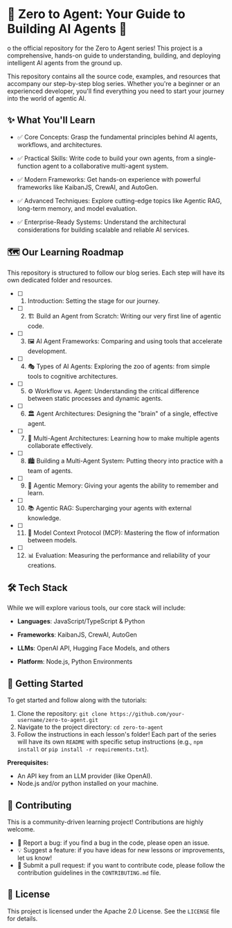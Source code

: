 # 🚀 Zero to Agent: Your Guide to Building AI Agents 🤖
o the official repository for the Zero to Agent series! This project is a comprehensive, hands-on guide to understanding, building, and deploying intelligent AI agents from the ground up.

This repository contains all the source code, examples, and resources that accompany our step-by-step blog series. Whether you're a beginner or an experienced developer, you'll find everything you need to start your journey into the world of agentic AI.

## ✨ What You'll Learn
- ✅ Core Concepts: Grasp the fundamental principles behind AI agents, workflows, and architectures.

- ✅ Practical Skills: Write code to build your own agents, from a single-function agent to a collaborative multi-agent system.

- ✅ Modern Frameworks: Get hands-on experience with powerful frameworks like KaibanJS, CrewAI, and AutoGen.

- ✅ Advanced Techniques: Explore cutting-edge topics like Agentic RAG, long-term memory, and model evaluation.

- ✅ Enterprise-Ready Systems: Understand the architectural considerations for building scalable and reliable AI services.

## 🗺️ Our Learning Roadmap
This repository is structured to follow our blog series. Each step will have its own dedicated folder and resources.

- [ ] 1. Introduction: Setting the stage for our journey.

- [ ] 2. 🏗️ Build an Agent from Scratch: Writing our very first line of agentic code.

- [ ] 3. 🖼️ AI Agent Frameworks: Comparing and using tools that accelerate development.

- [ ] 4. 🎭 Types of AI Agents: Exploring the zoo of agents: from simple tools to cognitive architectures.

- [ ] 5. ⚙️ Workflow vs. Agent: Understanding the critical difference between static processes and dynamic agents.

- [ ] 6. 🏛️ Agent Architectures: Designing the "brain" of a single, effective agent.

- [ ] 7. 🤝 Multi-Agent Architectures: Learning how to make multiple agents collaborate effectively.

- [ ] 8. 🏙️ Building a Multi-Agent System: Putting theory into practice with a team of agents.

- [ ] 9. 🧠 Agentic Memory: Giving your agents the ability to remember and learn.

- [ ] 10. 📚 Agentic RAG: Supercharging your agents with external knowledge.

- [ ] 11. 📜 Model Context Protocol (MCP): Mastering the flow of information between models.

- [ ] 12. 📊 Evaluation: Measuring the performance and reliability of your creations.

## 🛠️ Tech Stack
While we will explore various tools, our core stack will include:

- **Languages**: JavaScript/TypeScript & Python

- **Frameworks**: KaibanJS, CrewAI, AutoGen

- **LLMs**: OpenAI API, Hugging Face Models, and others

- **Platform**: Node.js, Python Environments

## 🚀 Getting Started
To get started and follow along with the tutorials:
1. Clone the repository:
`git clone https://github.com/your-username/zero-to-agent.git`
2. Navigate to the project directory:
`cd zero-to-agent`
3. Follow the instructions in each lesson's folder! Each part of the series will have its own `README` with specific setup instructions (e.g., `npm install` or `pip install -r requirements.txt`).

**Prerequisites:**
- An API key from an LLM provider (like OpenAI).
- Node.js and/or python installed on your machine.

## 🤝 Contributing
This is a community-driven learning project! Contributions are highly welcome.
- 🐞 Report a bug: if you find a bug in the code, please open an issue.
- 💡 Suggest a feature: if you have ideas for new lessons or improvements, let us know!
- 📝 Submit a pull request: if you want to contribute code, please follow the contribution guidelines in the `CONTRIBUTING.md` file.

## 📜 License
This project is licensed under the Apache 2.0 License. See the `LICENSE` file for details.

